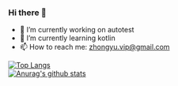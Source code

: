 ### Hi there 👋

<!--
**jongyu/jongyu** is a ✨ _special_ ✨ repository because its `README.md` (this file) appears on your GitHub profile.

Here are some ideas to get you started:

- 🔭 I’m currently working on ...
- 🌱 I’m currently learning ...
- 👯 I’m looking to collaborate on ...
- 🤔 I’m looking for help with ...
- 💬 Ask me about ...
- 📫 How to reach me: ...
- 😄 Pronouns: ...
- ⚡ Fun fact: ...
-->
- 🔭 I’m currently working on autotest
- 🌱 I’m currently learning kotlin
- 📫 How to reach me: zhongyu.vip@gmail.com

[![Top Langs](https://github-readme-stats.vercel.app/api/top-langs/?username=jongyu&show_icons=true)](https://github.com/anuraghazra/github-readme-stats)</br>
[![Anurag's github stats](https://github-readme-stats.vercel.app/api?username=jongyu&show_icons=true)](https://github.com/anuraghazra/github-readme-stats)
